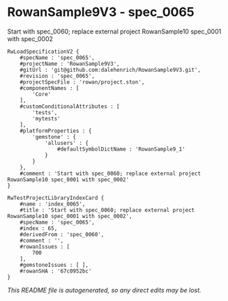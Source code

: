 # RowanSample9V3 - spec_0065
Start with spec_0060; replace external project RowanSample10 spec_0001 with spec_0002
```
RwLoadSpecificationV2 {
	#specName : 'spec_0065',
	#projectName : 'RowanSample9V3',
	#gitUrl : 'git@github.com:dalehenrich/RowanSample9V3.git',
	#revision : 'spec_0065',
	#projectSpecFile : 'rowan/project.ston',
	#componentNames : [
		'Core'
	],
	#customConditionalAttributes : [
		'tests',
		'mytests'
	],
	#platformProperties : {
		'gemstone' : {
			'allusers' : {
				#defaultSymbolDictName : 'RowanSample9_1'
			}
		}
	},
	#comment : 'Start with spec_0060; replace external project RowanSample10 spec_0001 with spec_0002'
}

RwTestProjectLibraryIndexCard {
	#name : 'index_0065',
	#title : 'Start with spec_0060; replace external project RowanSample10 spec_0001 with spec_0002',
	#specName : 'spec_0065',
	#index : 65,
	#derivedFrom : 'spec_0060',
	#comment : '',
	#rowanIssues : [
		700
	],
	#gemstoneIssues : [ ],
	#rowanSHA : '67c0952bc'
}
```

*This README file is autogenerated, so any direct edits may be lost.*

